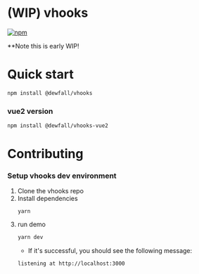 # (WIP) vhooks

[![npm](https://img.shields.io/npm/v/@dewfall/vhooks)](https://www.npmjs.com/package/@dewfall/vhooks)

**Note this is early WIP!

# Quick start

``` bash
npm install @dewfall/vhooks
```

### vue2 version


``` bash
npm install @dewfall/vhooks-vue2
```

# Contributing

### Setup vhooks dev environment

1. Clone the vhooks repo
1. Install dependencies
    ```
    yarn
    ```
2. run demo
    ```bash
    yarn dev
    ```
    - If it's successful, you should see the following message:
    ```
    listening at http://localhost:3000
    ```